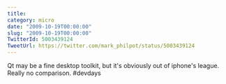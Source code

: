 ```yaml
---
title: 
category: micro
date: "2009-10-19T00:00:00"
slug: "2009-10-19T00:00:00"
TwitterId: 5003439124
TweetUrl: https://twitter.com/mark_philpot/status/5003439124
---
```


Qt may be a fine desktop toolkit, but it's obviously out of iphone's league.
Really no comparison. #devdays
